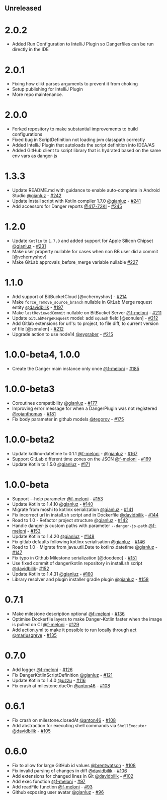 <!--

// Please add your own contribution below inside the Master section, no need to
// set a version number, that happens during a deploy. Thanks!
//
// These docs are aimed at users rather than danger developers, so please limit technical
// terminology in here.

// Note: if this is your first PR, you'll need to add your URL to the footnotes
//       see the bottom of this file

-->
## Unreleased

# 2.0.2
- Added Run Configuration to IntelliJ Plugin so Dangerfiles can be run directly in the IDE

# 2.0.1
- Fixing how clikt parses arguments to prevent it from choking
- Setup publishing for IntelliJ Plugin
- More repo maintenance.

# 2.0.0
- Forked repository to make substantial improvements to build configurations
- Fixed bug in ScriptDefinition not loading jvm classpath correctly
- Added IntelliJ Plugin that autoloads the script definition into IDEA/AS
- Added GitHub client to script library that is hydrated based on the same env vars as danger-js

# 1.3.3
- Update README.md with guidance to enable auto-complete in Android Studio [@gianluz] - [#242](https://github.com/danger/kotlin/pull/242)
- Update install script with Kotlin compiler 1.7.0 [@gianluz] - [#241](https://github.com/danger/kotlin/pull/241)
- Add accessors for Danger reports [@417-72KI] - [#245](https://github.com/danger/kotlin/pull/245)

# 1.2.0
- Update `Kotlin` to `1.7.0` and added support for Apple Silicon Chipset [@gianluz] - [#231](https://github.com/danger/kotlin/pull/231)
- Make user property nullable for cases when non BB user did a commit [@vchernyshov]
- Make GitLab approvals_before_merge variable nullable [#227](https://github.com/danger/kotlin/pull/227)

# 1.1.0

- Add support of BitBucketCloud [@vchernyshov] - [#214](https://github.com/danger/kotlin/pull/214)
- Make `force_remove_source_branch` nullable in GitLab Merge request entity [@davidbilik] - [#197](https://github.com/danger/kotlin/pull/197)
- Make `lastReviewedCommit` nullable on BitBucket Server [@f-meloni] - [#211](https://github.com/danger/kotlin/pull/211)
- Update `GitLabMergeRequest` model: add `squash` field [@sonulen] - [#212](https://github.com/danger/kotlin/pull/212)
- Add Gitlab extensions for url's: to project, to file diff, to current version of file [@sonulen] - [#212](https://github.com/danger/kotlin/pull/212)
- Upgrade action to use node14 [@eygraber] - [#215](https://github.com/danger/kotlin/pull/215)

# 1.0.0-beta4, 1.0.0

- Create the Danger main instance only once [@f-meloni] - [#185](https://github.com/danger/kotlin/pull/185)

# 1.0.0-beta3

- Coroutines compatibility [@gianluz] - [#177](https://github.com/danger/kotlin/pull/177)
- Improving error message for when a DangerPlugin was not registered [@rojanthomas] - [#181](https://github.com/danger/kotlin/pull/181)
- Fix body parameter in github models  [@tegorov] - [#175](https://github.com/danger/kotlin/pull/175)

# 1.0.0-beta2

- Update kotlinx-datetime to 0.1.1 [@f-meloni] - [@gianluz] - [#167](https://github.com/danger/kotlin/pull/167)
- Support GitLab different time zones on the JSON [@f-meloni] - [#169](https://github.com/danger/kotlin/pull/169)
- Update Kotlin to 1.5.0 [@gianluz] - [#171](https://github.com/danger/kotlin/pull/171)

# 1.0.0-beta

- Support --help parameter [@f-meloni] - [#153](https://github.com/danger/kotlin/pull/155)
- Update Kotlin to 1.4.10 [@gianluz] - [#140](https://github.com/danger/kotlin/pull/140)
- Migrate from moshi to kotlinx serialization [@gianluz] - [#141](https://github.com/danger/kotlin/pull/141)
- Fix incorrect url in install.sh script and in Dockerfile [@davidbilik] - [#144](https://github.com/danger/kotlin/pull/144)
- Road to 1.0 - Refactor project structure [@gianluz] - [#142](https://github.com/danger/kotlin/pull/142)
- Handle danger-js custom paths with parameter `--danger-js-path` [@f-meloni] - [#153](https://github.com/danger/kotlin/pull/153)
- Update Kotlin to 1.4.20 [@gianluz] - [#148](https://github.com/danger/kotlin/pull/148)
- Fix gitlab defaults following kotlinx serialisation [@gianluz] - [#146](https://github.com/danger/kotlin/pull/146)
- Road to 1.0 - Migrate from java.util.Date to kotlinx.datetime [@gianluz] - [#147](https://github.com/danger/kotlin/pull/147)
- Fix typo in Github Milestone serialization [@doodeec] - [#151](https://github.com/danger/kotlin/pull/151)
- Use fixed commit of danger/kotlin repository in install.sh script [@davidbilik]- [#152](https://github.com/danger/kotlin/pull/152)
- Update Kotlin to 1.4.31 [@gianluz] - [#160](https://github.com/danger/kotlin/pull/160)
- Library resolver and plugin installer gradle plugin [@gianluz] - [#158](https://github.com/danger/kotlin/pull/158)

# 0.7.1

- Make milestone description optional [@f-meloni] - [#136](https://github.com/danger/kotlin/pull/136)
- Optimise Dockerfile layers to make Danger-Kotlin faster when the image is pulled on CI [@f-meloni] - [#129](https://github.com/danger/kotlin/pull/129)
- Add action.yml to make it possible to run locally through [act](https://github.com/nektos/act) [@mariusgreve] - [#135](https://github.com/danger/kotlin/pull/135)

# 0.7.0

- Add logger [@f-meloni] - [#126](https://github.com/danger/kotlin/pull/126)
- Fix DangerKotlinScriptDefinition [@gianluz] - [#121](https://github.com/danger/kotlin/pull/121)
- Update Kotlin to 1.4.0 [@uzzu][] - [#116](https://github.com/danger/kotlin/pull/116)
- Fix crash at milestone.dueOn [@anton46][] - [#108](https://github.com/danger/kotlin/pull/119)

# 0.6.1

- Fix crash on milestone.closedAt [@anton46][] - [#108](https://github.com/danger/kotlin/pull/112)
- Add abstraction for executing shell commands via `ShellExecutor` [@davidbilik][] - [#105](https://github.com/danger/kotlin/pull/105)

# 0.6.0

- Fix to allow for large GitHub id values [@brentwatson][] - [#108](https://github.com/danger/kotlin/pull/108)
- Fix invalid parsing of changes in diff [@davidbilik][] - [#106](https://github.com/danger/kotlin/pull/106)
- Add extensions for changed lines in Git [@davidbilik][] - [#102](https://github.com/danger/kotlin/pull/102)
- Add exec function [@f-meloni][] - [#97](https://github.com/danger/kotlin/pull/97)
- Add readFile function [@f-meloni][] - [#93](https://github.com/danger/kotlin/pull/93)
- Github exposing user avatar [@gianluz] - [#96](https://github.com/danger/kotlin/pull/96)

[@f-meloni]: https://github.com/f-meloni
[@gianluz]: https://github.com/gianluz
[@davidbilik]: https://github.com/davidbilik
[@brentwatson]: https://github.com/brentwatson
[@anton46]: https://github.com/anton46
[@uzzu]: https://github.com/uzzu
[@mariusgreve]: https://github.com/mariusgreve
[@tegorov]: https://github.com/tegorov
[@rojanthomas]: https://github.com/rojanthomas
[@eygraber]: https://github.com/eygraber
[@417-72KI]: https://github.com/417-72KI
